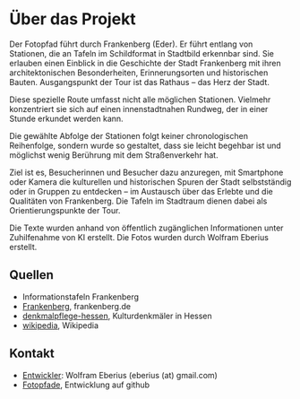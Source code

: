# Über das Projekt

Der Fotopfad führt durch Frankenberg (Eder). Er führt entlang von Stationen, die an Tafeln im Schildformat in Stadtbild erkennbar sind. Sie erlauben einen Einblick in die Geschichte der Stadt Frankenberg mit ihren architektonischen Besonderheiten, Erinnerungsorten und historischen Bauten. Ausgangspunkt der Tour ist das Rathaus – das Herz der Stadt.

Diese spezielle Route umfasst nicht alle möglichen Stationen. Vielmehr konzentriert sie sich auf einen innenstadtnahen Rundweg, der in einer Stunde erkundet werden kann.

Die gewählte Abfolge der Stationen folgt keiner chronologischen Reihenfolge, sondern wurde so gestaltet, dass sie leicht begehbar ist und möglichst wenig Berührung mit dem Straßenverkehr hat.

Ziel ist es, Besucherinnen und Besucher dazu anzuregen, mit Smartphone oder Kamera die kulturellen und historischen Spuren der Stadt selbstständig oder in Gruppen zu entdecken – im Austausch über das Erlebte und die Qualitäten von Frankenberg. Die Tafeln im Stadtraum dienen dabei als Orientierungspunkte der Tour.

Die Texte wurden anhand von öffentlich zugänglichen Informationen unter Zuhilfenahme von KI erstellt. Die Fotos wurden durch Wolfram Eberius erstellt. 

## Quellen

* Informationstafeln Frankenberg
* [Frankenberg], frankenberg.de
* [denkmalpflege-hessen], Kulturdenkmäler in Hessen
* [wikipedia], Wikipedia

## Kontakt

* [Entwickler]: Wolfram Eberius (eberius (at) gmail.com)
* [Fotopfade], Entwicklung auf github


[Frankenberg]: https://www.frankenberg.de
[denkmalpflege-hessen]: https://denkxweb.denkmalpflege-hessen.de
[wikipedia]: https://de.wikipedia.org
[Fotopfade]:https://github.com/weberius/fotopfade
[Entwickler]:https://weberius.github.io



